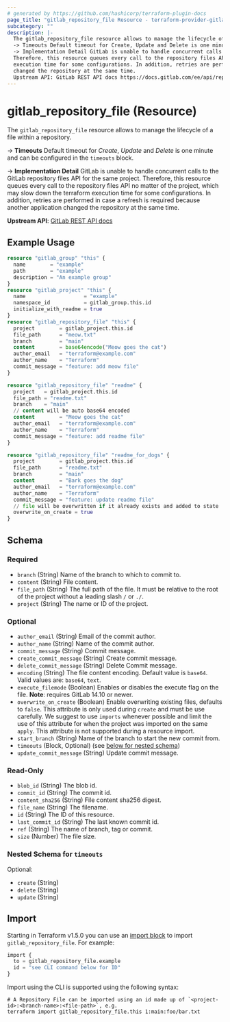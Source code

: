 ```yaml
---
# generated by https://github.com/hashicorp/terraform-plugin-docs
page_title: "gitlab_repository_file Resource - terraform-provider-gitlab"
subcategory: ""
description: |-
  The gitlab_repository_file resource allows to manage the lifecycle of a file within a repository.
  -> Timeouts Default timeout for Create, Update and Delete is one minute and can be configured in the timeouts block.
  -> Implementation Detail GitLab is unable to handle concurrent calls to the GitLab repository files API for the same project.
  Therefore, this resource queues every call to the repository files API no matter of the project, which may slow down the terraform
  execution time for some configurations. In addition, retries are performed in case a refresh is required because another application
  changed the repository at the same time.
  Upstream API: GitLab REST API docs https://docs.gitlab.com/ee/api/repository_files.html
---
```


# gitlab_repository_file (Resource)

The `gitlab_repository_file` resource allows to manage the lifecycle of a file within a repository.

-> **Timeouts** Default timeout for *Create*, *Update* and *Delete* is one minute and can be configured in the `timeouts` block.

-> **Implementation Detail** GitLab is unable to handle concurrent calls to the GitLab repository files API for the same project.
   Therefore, this resource queues every call to the repository files API no matter of the project, which may slow down the terraform
   execution time for some configurations. In addition, retries are performed in case a refresh is required because another application
   changed the repository at the same time.

**Upstream API**: [GitLab REST API docs](https://docs.gitlab.com/ee/api/repository_files.html)

## Example Usage

```terraform
resource "gitlab_group" "this" {
  name        = "example"
  path        = "example"
  description = "An example group"
}
resource "gitlab_project" "this" {
  name                   = "example"
  namespace_id           = gitlab_group.this.id
  initialize_with_readme = true
}
resource "gitlab_repository_file" "this" {
  project        = gitlab_project.this.id
  file_path      = "meow.txt"
  branch         = "main"
  content        = base64encode("Meow goes the cat")
  author_email   = "terraform@example.com"
  author_name    = "Terraform"
  commit_message = "feature: add meow file"
}

resource "gitlab_repository_file" "readme" {
  project   = gitlab_project.this.id
  file_path = "readme.txt"
  branch    = "main"
  // content will be auto base64 encoded
  content        = "Meow goes the cat"
  author_email   = "terraform@example.com"
  author_name    = "Terraform"
  commit_message = "feature: add readme file"
}

resource "gitlab_repository_file" "readme_for_dogs" {
  project        = gitlab_project.this.id
  file_path      = "readme.txt"
  branch         = "main"
  content        = "Bark goes the dog"
  author_email   = "terraform@example.com"
  author_name    = "Terraform"
  commit_message = "feature: update readme file"
  // file will be overwritten if it already exists and added to state
  overwrite_on_create = true
}
```

<!-- schema generated by tfplugindocs -->
## Schema

### Required

- `branch` (String) Name of the branch to which to commit to.
- `content` (String) File content.
- `file_path` (String) The full path of the file. It must be relative to the root of the project without a leading slash `/` or `./`.
- `project` (String) The name or ID of the project.

### Optional

- `author_email` (String) Email of the commit author.
- `author_name` (String) Name of the commit author.
- `commit_message` (String) Commit message.
- `create_commit_message` (String) Create commit message.
- `delete_commit_message` (String) Delete Commit message.
- `encoding` (String) The file content encoding. Default value is `base64`. Valid values are: `base64`, `text`.
- `execute_filemode` (Boolean) Enables or disables the execute flag on the file. **Note**: requires GitLab 14.10 or newer.
- `overwrite_on_create` (Boolean) Enable overwriting existing files, defaults to `false`. This attribute is only used during `create` and must be use carefully. We suggest to use `imports` whenever possible and limit the use of this attribute for when the project was imported on the same `apply`. This attribute is not supported during a resource import.
- `start_branch` (String) Name of the branch to start the new commit from.
- `timeouts` (Block, Optional) (see [below for nested schema](#nestedblock--timeouts))
- `update_commit_message` (String) Update commit message.

### Read-Only

- `blob_id` (String) The blob id.
- `commit_id` (String) The commit id.
- `content_sha256` (String) File content sha256 digest.
- `file_name` (String) The filename.
- `id` (String) The ID of this resource.
- `last_commit_id` (String) The last known commit id.
- `ref` (String) The name of branch, tag or commit.
- `size` (Number) The file size.

<a id="nestedblock--timeouts"></a>
### Nested Schema for `timeouts`

Optional:

- `create` (String)
- `delete` (String)
- `update` (String)

## Import

Starting in Terraform v1.5.0 you can use an [import block](https://developer.hashicorp.com/terraform/language/import) to import `gitlab_repository_file`. For example:
```terraform
import {
  to = gitlab_repository_file.example
  id = "see CLI command below for ID"
}
```

Import using the CLI is supported using the following syntax:

```shell
# A Repository File can be imported using an id made up of `<project-id>:<branch-name>:<file-path>`, e.g.
terraform import gitlab_repository_file.this 1:main:foo/bar.txt
```
